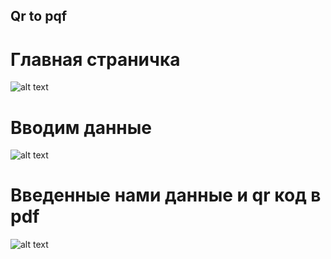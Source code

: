 ## Qr to pqf

# Главная страничка

![alt text](https://user-images.githubusercontent.com/22634614/27398790-eacdf000-56cb-11e7-86aa-3bed4d9780c6.png)

# Вводим данные
![alt text](https://user-images.githubusercontent.com/22634614/27398792-ec79294c-56cb-11e7-8402-01a84866ca0c.png)


# Введенные нами данные и qr код в pdf
![alt text](https://user-images.githubusercontent.com/22634614/27398793-ee5a80b2-56cb-11e7-9c79-a7094f382e73.png)
